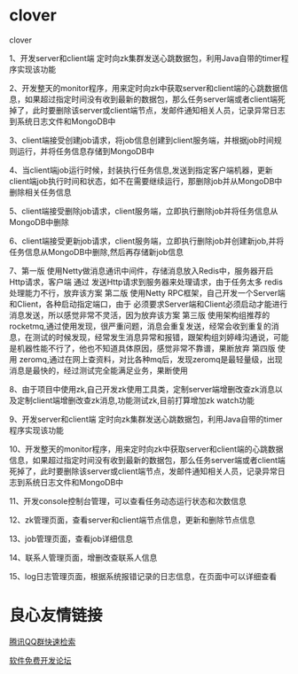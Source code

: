 # clover
clover

1、开发server和client端 定时向zk集群发送心跳数据包，利用Java自带的timer程序实现该功能 

2、开发整天的monitor程序，用来定时向zk中获取server和client端的心跳数据信息，如果超过指定时间没有收到最新的数据包，那么任务server端或者client端死掉了，此时要删除该server或client端节点，发邮件通知相关人员，记录异常日志到系统日志文件和MongoDB中 

3、client端接受创建job请求，将job信息创建到client服务端，并根据job时间规则运行，并将任务信息存储到MongoDB中 

4、当client端job运行时候，封装执行任务信息,发送到指定客户端机器，更新client端job执行时间和状态，如不在需要继续运行，那删除job并从MongoDB中删除相关任务信息 

5、client端接受删除job请求，client服务端，立即执行删除job并将任务信息从MongoDB中删除 

6、client端接受更新job请求，client服务端，立即执行删除job并创建新job,并将任务信息从MongoDB中删除,然后再存储新job信息 

7、第一版 使用Netty做消息通讯中间件，存储消息放入Redis中，服务器开启Http请求，客户端 通过 发送Http请求到服务器来处理请求，由于任务太多 redis处理能力不行，放弃该方案 第二版 使用Netty RPC框架，自己开发一个Server端和Client，各种启动指定端口，由于 必须要求Server端和Client必须启动才能进行消息发送，所以感觉非常不灵活，因为放弃该方案 第三版 使用架构组推荐的rocketmq,通过使用发现，很严重问题，消息会重复发送，经常会收到重复的消息，在测试的时候发现，经常发生消息异常和报错，跟架构组刘婷峰沟通说，可能是机器性能不行了，他也不知道具体原因，感觉非常不靠谱，果断放弃 第四版 使用 zeromq,通过在网上查资料，对比各种mq后，发现zeromq是最轻量级，出现消息是最快的，经过测试完全能满足业务，果断使用 

8、由于项目中使用zk,自己开发zk使用工具类，定制server端增删改查zk消息以及定制client端增删改查zk消息,功能测试zk,目前打算增加zk watch功能 

9、开发server和client端 定时向zk集群发送心跳数据包，利用Java自带的timer程序实现该功能 

10、开发整天的monitor程序，用来定时向zk中获取server和client端的心跳数据信息，如果超过指定时间没有收到最新的数据包，那么任务server端或者client端死掉了，此时要删除该server或client端节点，发邮件通知相关人员，记录异常日志到系统日志文件和MongoDB中 

11、开发console控制台管理，可以查看任务动态运行状态和次数信息 

12、zk管理页面，查看server和client端节点信息，更新和删除节点信息 

13、job管理页面，查看job详细信息 

14、联系人管理页面，增删改查联系人信息 

15、log日志管理页面，根据系统报错记录的日志信息，在页面中可以详细查看


 # 良心友情链接

[腾讯QQ群快速检索](http://u.720life.cn/s/8cf73f7c)

[软件免费开发论坛](http://u.720life.cn/s/bbb01dc0)